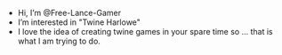 - Hi, I’m @Free-Lance-Gamer
- I’m interested in "Twine Harlowe" 
- I love the idea of creating twine games in your spare time so ... that is what I am trying to do.
